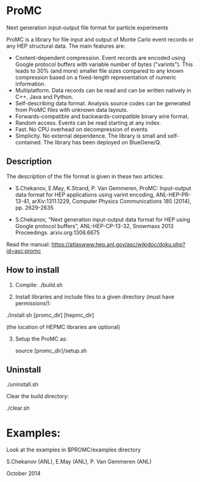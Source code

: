 # ProMC
Next generation input-output file format  for particle experiments


ProMC is a library for file input and output of Monte Carlo event records or any HEP structural data. The main features are:

- Content-dependent compression. Event records are encoded using Google protocol buffers with variable number of bytes ("varints"). 
  This leads to 30% (and more) smaller file sizes compared to any known compression based on a fixed-length representation of numeric information.
- Multiplatform. Data records can be read and can be written natively in C++, Java and Python.
- Self-describing data format. Analysis source codes can be generated from ProMC files with unknown data layouts.
- Forwards-compatible and backwards-compatible binary wire format.
- Random access. Events can be read starting at any index.
- Fast. No CPU overhead on decompression of events
- Simplicity. No external dependence. The library is small and self-contained. The library has been deployed on BlueGene/Q.


<h2>Description</h2>
The description of the file format is given in these two articles:

- S.Chekanov, E.May, K.Strand, P. Van Gemmeren, 
  ProMC: Input-output data format for HEP applications using varint encoding, 
  ANL-HEP-PR-13-41, arXiv:1311.1229, Computer Physics Communications 185 (2014), pp. 2629-2635

- S.Chekanov, “Next generation input-output data format for HEP using Google protocol buffers”, 
  ANL-HEP-CP-13-32, Snowmass 2013 Proceedings. arxiv.org:1306.6675


Read the manual: https://atlaswww.hep.anl.gov/asc/wikidoc/doku.php?id=asc:promc


<h2>How to install</h2>

1) Compile:
  ./build.sh

2) Install libraries and include files to a 
   given directory (must have permissions!):
 
  ./install.sh [promc_dir] [hepmc_dir]

 (the location of HEPMC libraries are optional)


3) Setup the ProMC as:

   source  [promc_dir]/setup.sh


<h2>Uninstall</h2>

./uninstall.sh

Clear the build directory:

./clear.sh


Examples:
========
Look at the examples in $PROMC/examples directory


S.Chekanov (ANL), E.May (ANL), P. Van Gemmeren (ANL) 

October 2014
